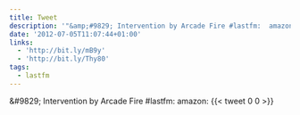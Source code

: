 ```yaml
---
title: Tweet
description: '"&amp;#9829; Intervention by Arcade Fire #lastfm:  amazon: "'
date: '2012-07-05T11:07:44+01:00'
links:
  - 'http://bit.ly/mB9y'
  - 'http://bit.ly/Thy80'
tags:
  - lastfm
---
```

&amp;#9829; Intervention by Arcade Fire #lastfm:  amazon: 
      {{< tweet 0 0 >}}
    

